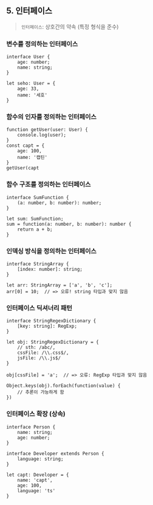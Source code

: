 ## 5. 인터페이스

> `인터페이스`: 상호간의 약속 (특정 형식을 준수)

### 변수를 정의하는 인터페이스

```tsx
interface User {
	age: number;
	name: string;
}

let seho: User = {
	age: 33,
	name: '세호'
}
```

### 함수의 인자를 정의하는 인터페이스

```tsx
function getUser(user: User) {
	console.log(user);
}
const capt = {
	age: 100,
	name: '캡틴'
}
getUser(capt
```

### 함수 구조를 정의하는 인터페이스

```tsx
interface SumFunction {
	(a: number, b: number): number;
}

let sum: SumFunction;
sum = function(a: number, b: number): number {
	return a + b;
}
```

### 인덱싱 방식을 정의하는 인터페이스

```tsx
interface StringArray {
	[index: number]: string;
}

let arr: StringArray = ['a', 'b', 'c'];
arr[0] = 10;  // => 오류! string 타입과 맞지 않음
```

### 인터페이스 딕셔너리 패턴

```tsx
interface StringRegexDictionary {
	[key: string]: RegExp;
}

let obj: StringRegexDictionary = {
	// sth: /abc/,
	cssFile: /\\.css$/,
	jsFile: /\\.js$/
}

obj[cssFile] = 'a';  // => 오류: RegExp 타입과 맞지 않음

Object.keys(obj).forEach(function(value) {
	// 추론이 가능하게 함
})
```

### 인터페이스 확장 (상속)

```tsx
interface Person {
	name: string;
	age: number;
}

interface Developer extends Person {
	language: string;
}

let capt: Developer = {
	name: 'capt',
	age: 100,
	language: 'ts'
}
```
